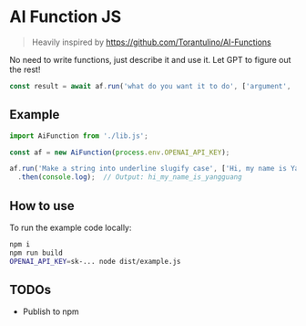 # AI Function JS

> Heavily inspired by https://github.com/Torantulino/AI-Functions

No need to write functions, just describe it and use it. Let GPT to figure out the rest!

```js
const result = await af.run('what do you want it to do', ['argument', 'list'])
```


## Example

```js
import AiFunction from './lib.js';

const af = new AiFunction(process.env.OPENAI_API_KEY);

af.run('Make a string into underline slugify case', ['Hi, my name is Yangguang'])
  .then(console.log);  // Output: hi_my_name_is_yangguang
```

## How to use

To run the example code locally:

```bash
npm i
npm run build
OPENAI_API_KEY=sk-... node dist/example.js
```

## TODOs

- Publish to npm
